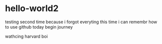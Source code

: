 # hello-world2
testing second time because i forgot everyting
this time i can remembr how to use github today begin journey 

wathcing harvard boi
